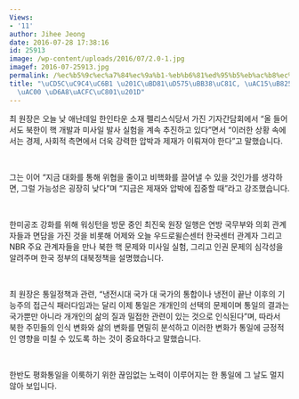 ```yaml
---
Views:
- '11'
author: Jihee Jeong
date: 2016-07-28 17:38:16
id: 25913
image: /wp-content/uploads/2016/07/2.0-1.jpg
imagef: 2016-07-25913.jpg
permalink: /%ec%b5%9c%ec%a7%84%ec%9a%b1-%eb%b6%81%ed%95%b5%eb%ac%b8%ec%a0%9c-%ea%b0%95%eb%a0%a5-%ec%a0%9c%ec%9e%ac%ea%b0%80-%ed%9a%a8%ea%b3%bc%ec%a0%81/
title: "\uCD5C\uC9C4\uC6B1 \u201C\uBD81\uD575\uBB38\uC81C, \uAC15\uB825 \uC81C\uC7AC\
  \uAC00 \uD6A8\uACFC\uC801\u201D"
---
```


최 원장은 오늘 낮 애난데일 한인타운 소재 펠리스식당서 가진 기자간담회에서 “올 들어서도 북한이 핵 개발과 미사일 발사 실험을 계속 추진하고 있다”면서 “이러한 상황 속에서는 경제, 사회적 측면에서 더욱 강력한 압박과 제재가 이뤄져야 한다”고 말했습니다.

&nbsp;

그는 이어 “지금 대화를 통해 위협을 줄이고 비핵화를 끌어낼 수 있을 것인가를 생각하면, 그럴 가능성은 굉장히 낮다”며 “지금은 제재와 압박에 집중할 때”라고 강조했습니다.

&nbsp;

한미공조 강화를 위해 워싱턴을 방문 중인 최진욱 원장 일행은 연방 국무부와 의회 관계자들과 면담을 가진 것을 비롯해 어제와 오늘 우드로윌슨센터 한국센터 관계자 그리고 NBR 주요 관계자들을 만나 북한 핵 문제와 미사일 실험, 그리고 인권 문제의 심각성을 알려주며 한국 정부의 대북정책을 설명했습니다.

&nbsp;

최 원장은 통일정책과 관련, “냉전시대 국가 대 국가의 통합이나 냉전이 끝난 이후의 기능주의 접근식 패러다임과는 달리 이제 통일은 개개인의 선택의 문제이며 통일의 결과는 국가뿐만 아니라 개개인의 삶의 질과 밀접한 관련이 있는 것으로 인식된다”며, 따라서 북한 주민들의 인식 변화와 삶의 변화를 면밀히 분석하고 이러한 변화가 통일에 긍정적인 영향을 미칠 수 있도록 하는 것이 중요하다고 말했습니다.

&nbsp;

한반도 평화통일을 이룩하기 위한 끊임없는 노력이 이루어지는 한 통일에 그 날도 멀지 않아 보입니다.